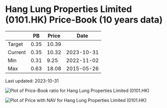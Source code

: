 # Hang Lung Properties Limited (0101.HK) Price-Book (10 years data)

|     | PB   | Price | Date       |
|-----|------|-------|------------|
| Target | 0.35 | 10.39  |  |
| Current | 0.35 | 10.32  | 2023-10-31 |
| Min | 0.31 | 9.25  | 2022-11-02 |
| Max | 0.63 | 18.08  | 2015-05-26 |

Last updated: 2023-10-31

![Plot of Price-Book ratio for Hang Lung Properties Limited (0101.HK)](0101_pb_10.png)

![Plot of Price with NAV for Hang Lung Properties Limited (0101.HK)](0101_price_nav_10.png)
